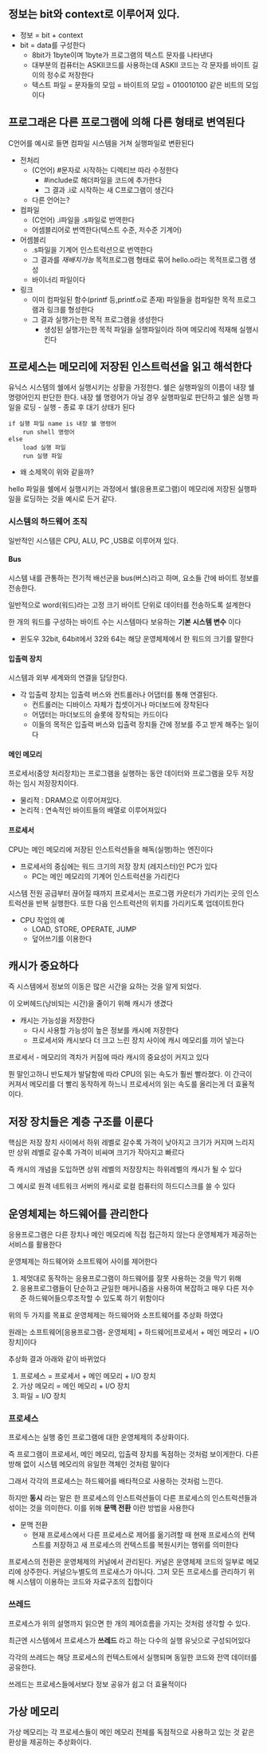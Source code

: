 ## 정보는 bit와 context로 이루어져 있다.

* 정보 = bit + context
* bit = data를 구성한다
	* 8bit가 1byte이며 1byte가 프로그램의 텍스트 문자를 나타낸다
	* 대부분의 컴퓨터는 ASKII코드를 사용하는데 ASKII 코드는 각 문자를 바이트 길이의 정수로 저장한다
	* 텍스트 파일 = 문자들의 모임 = 바이트의 모임 = 010010100 같은 비트의 모임이다
## 프로그래은 다른 프로그램에 의해 다른 형태로 변역된다

C언어를 예시로 들면 컴파일 시스템을 거쳐 실행파일로 변환된다

* 전처리
	* (C언어) #문자로 시작하는 디렉티브 따라 수정한다
		* #include로 해더파일을 코드에 추가한다
		* 그 결과 .i로 시작하는 새 C프로그램이 생긴다
	* 다른 언어는?
* 컴파일
	* (C언어) .i파일을 .s파일로 번역한다
	* 어셈블리어로 번역한다(텍스트 수준, 저수준 기계어)
* 어셈블리
	* .s파일을 기계어 인스트럭션으로 번역한다
	* 그 결과를 _재배치가능_ 목적프로그램 형태로 묶어 hello.o라는 목적프로그램 생성
	* 바이너리 파일이다
* 링크
	* 이미 컴파일된 함수(printf 등,printf.o로 존재) 파일들을 컴파일한 목적 프로그램과 링크를 형성한다
	* 그 결과 실행가는한 목적 프로그램을 생성한다
		* 생성된 실행가는한 목적 파일을 실행파일이라 하며 메모리에 적재해 실행시킨다

## 프로세스는 메모리에 저장된 인스트럭션을 읽고 해석한다

유닉스 시스템의 쉘에서 실행시키는 상황을 가정한다. 쉘은 실행파일의 이름이 내장 쉘 명령어인지 판단한 한다. 내장 쉘 명령어가 아닐 경우 실행파일로 판단하고 쉘은 실행 파일을 로딩 - 실행 - 종료 후 대기 상태가 된다

```shell
if 실행 파일 name is 내장 쉘 명령어
	run shell 명령어
else
	load 실행 파일
	run 실행 파일
```

* 왜 소제목이 위와 같을까?

hello 파일을 쉘에서 실행시키는 과정에서 쉘(응용프로그램)이 메모리에 저장된 실행파일을 로딩하는 것을 예시로 든거 같다.
### 시스템의 하드웨어 조직

일반적인 시스템은 CPU, ALU, PC ,USB로 이루어져 있다.

#### Bus

시스템 내를 관통하는 전기적 배선군을 bus(버스)라고 하며,  요소들 간에 바이트 정보를 전송한다.

일반적으로 word(워드)라는 고정 크기 바이트 단위로 데이터를 전송하도록 설계한다

한 개의 워드를 구성하는 바이트 수는 시스템마다 보유하는 __기본 시스템 변수__ 이다
 
 * 윈도우 32bit, 64bit에서 32와 64는 해당 운영체제에서 한 워드의 크기를 말한다 
 
#### 입출력 장치

시스템과 외부 세계와의 연결을 담당한다. 

* 각 입출력 장치는 입출력 버스와 컨트롤러나 어댑터를 통해 연결된다.
	* 컨트롤러는 디바이스 자체가 칩셋이거나 마더보드에 장착된다
	* 어댑터는 마더보드의 슬롯에 장착되는 카드이다
	* 이들의 목적은 입출력 버스와 입출력 장치들 간에 정보를 주고 받게 해주는 일이다
	
#### 메인 메모리

프로세서(중앙 처리장치)는  프로그램을 실행하는 동안 데이터와 프로그램을 모두 저장하는 임시 저장장치이다.

* 물리적 : DRAM으로 이루어져있다.
* 논리적 : 연속적인 바이트들의 배열로 이루어져있다

#### 프로세서

CPU는 메인 메모리에 저장된 인스트럭션들을 해독(실행)하는 엔진이다

* 프로세서의 중심에는 워드 크기의 저장 장치 (레지스터)인 PC가 있다
	* PC는 메인 메모리의 기계어 인스트럭션을 가리킨다

시스템 전원 공급부터 끊어질 때까지 프로세서는 프로그램 카운터가 가리키는 곳의 인스트럭션을 반복 실행한다. 또한 다음 인스트럭션의 위치를 가리키도록 업데이트한다

* CPU 작업의 예
	* LOAD, STORE, OPERATE, JUMP
	* 덮어쓰기를 이용한다

## 캐시가 중요하다

즉 시스템에서 정보의 이동은 많은 시간을 요하는 것을 알게 되었다.

이 오버헤드(낭비되는 시간)을 줄이기 위해 캐시가 생겼다

* 캐시는 가능성을 저장한다
	* 다시 사용할 가능성이 높은 정보를 캐시에 저장한다
	* 프로세서와 캐시보다 더 크고 느린 장치 사이에 캐시 메모리를 끼어 넣는다

프로세서 - 메모리의 격차가 커짐에 따라 캐시의 중요성이 커지고 있다

뭔 말인고하니 반도체가 발달함에 따라 CPU의 읽는 속도가 훨씬 빨라졌다. 이 간극이 커져서 메모리를 더 빨리 동작하게 하느니 프로세서의 읽는 속도를 올리는게 더 효율적이다.

## 저장 장치들은 계층 구조를 이룬다

핵심은 저장 장치 사이에서 하위 레벨로 갈수록 가격이 낮아지고 크기가 커지며 느리지만 상위 레벨로 갈수록 가격이 비싸며 크기가 작아지고 빠르다

즉 캐시의 개념을 도입하면 상위 레벨의 저장장치는 하위레벨의 캐시가 될 수 있다

그 예시로 원격 네트워크 서버의 캐시로 로컬 컴퓨터의 하드디스크를 쓸 수 있다

## 운영체제는 하드웨어를 관리한다

응용프로그램은 다른 장치나 메인 메모리에 직접 접근하지 않는다 운영체제가 제공하는 서비스를 활용한다

운영체제는 하드웨어와 소프트웨어 사이를 제어한다

1. 제멋대로 동작하는 응용프로그램이 하드웨어를 잘못 사용하는 것을 막기 위해
2. 응용프로그램들이 단순하고 균일한 매커니즘을 사용하여 복잡하고 매우 다른 저수준 하드웨어들으루조작할 수 있도록 하기 위함이다

위의 두 가지를 목표로 운영체제는 하드웨어와 소프트웨어를 추상화 하였다

원래는 소프트웨어[응용프로그램- 운영체제] + 하드웨어[프로세서 + 메인 메모리 + I/O 장치]이다

추상화 결과 아래와 같이 바뀌었다

1. 프로세스 = 프로세서 + 메인 메모리 + I/O 장치
2. 가상 메모리 = 메인 메모리 + I/O 장치
3. 파일 = I/O 장치

### 프로세스

프로세스는 실행 중인 프로그램에 대한 운영체제의 추상화이다.

즉 프로그램이 프로세서, 메인 메모리, 입출력 장치를 독점하는 것처럼 보이게한다. 다른 방해 없이 시스템 메모리의 유일한 객체인 것처럼 말이다

그래서 각각의 프로세스는 하드웨어를 배타적으로 사용하는 것처럼 느낀다.

하지만 __동시__ 라는 말은 한 프로세스의 인스트럭션들이 다른 프로세스의 인스트럭션들과 섞이는 것을 의미한다. 이를 위해 __문맥 전환__ 이란 방법을 사용한다

* 문맥 전환 
	* 현재 프로세스에서 다른 프로세스로 제어를 옮기려할 때 현재 프로세스의 컨텍스트를 저장하고 새 프로세스의 컨텍스트를 복원시키는 행위를 의미한다

프로세스의 전환은 운영체제의 커널에서 관리된다.
 커널은 운영체제 코드의 일부로 메모리에 상주한다. 커널으누별도의 프로새스가 아니다. 그저 모든 프로세스를 관리하기 위해 시스템이 이용하는 코드와 자료구조의 집합이다
 
### 쓰레드

프로세스가 위의 설명까지 읽으면 한 개의 제어흐름을 가지는 것처럼 생각할 수 있다.

최근엔 시스템에서 프로세스가 __쓰레드__ 라고 하는 다수의 실행 유닛으로 구성되어있다

각각의 쓰레드는 해당 프로세스의 컨텍스트에서 실행되며 동일한 코드와 전역 데이터를 공유한다.

쓰레드는 프로세스들에서보다 정보 공유가 쉽고 더 효율적이다

## 가상 메모리

가상 메모리는 각 프로세스들이 메인 메모리 전체를 독점적으로 사용하고 있는 것 같은 환상을 제공하는 추상화이다.
